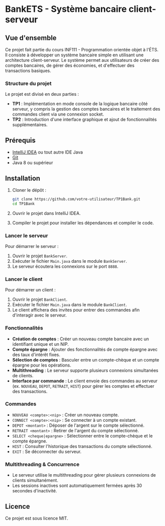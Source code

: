 # BankETS - Système bancaire client-serveur

## Vue d'ensemble

Ce projet fait partie du cours INF111 - Programmation orientée objet à l'ÉTS. Il consiste à développer un système bancaire simple en utilisant une architecture client-serveur. Le système permet aux utilisateurs de créer des comptes bancaires, de gérer des économies, et d'effectuer des transactions basiques.

### Structure du projet

Le projet est divisé en deux parties :
- **TP1** : Implémentation en mode console de la logique bancaire côté serveur, y compris la gestion des comptes bancaires et le traitement des commandes client via une connexion socket.
- **TP2** : Introduction d'une interface graphique et ajout de fonctionnalités supplémentaires.

## Prérequis

- [IntelliJ IDEA](https://www.jetbrains.com/idea/download/) ou tout autre IDE Java
- [Git](https://git-scm.com/downloads)
- Java 8 ou supérieur

## Installation

1. Cloner le dépôt :
    ```bash
    git clone https://github.com/votre-utilisateur/TP1Bank.git
    cd TP1Bank
    ```

2. Ouvrir le projet dans IntelliJ IDEA.
3. Compiler le projet pour installer les dépendances et compiler le code.

### Lancer le serveur

Pour démarrer le serveur :
1. Ouvrir le projet `BankServer`.
2. Exécuter le fichier `Main.java` dans le module `BankServer`.
3. Le serveur écoutera les connexions sur le port `8888`.

### Lancer le client

Pour démarrer un client :
1. Ouvrir le projet `BankClient`.
2. Exécuter le fichier `Main.java` dans le module `BankClient`.
3. Le client affichera des invites pour entrer des commandes afin d'interagir avec le serveur.

### Fonctionnalités

- **Création de comptes** : Créer un nouveau compte bancaire avec un identifiant unique et un NIP.
- **Compte épargne** : Ajouter des fonctionnalités de compte épargne avec des taux d'intérêt fixes.
- **Sélection de comptes** : Basculer entre un compte-chèque et un compte épargne pour les opérations.
- **Multithreading** : Le serveur supporte plusieurs connexions simultanées de clients.
- **Interface par commande** : Le client envoie des commandes au serveur (ex. `NOUVEAU`, `DEPOT`, `RETRAIT`, `HIST`) pour gérer les comptes et effectuer des transactions.

### Commandes

- `NOUVEAU <compte>:<nip>` : Créer un nouveau compte.
- `CONNECT <compte>:<nip>` : Se connecter à un compte existant.
- `DEPOT <montant>` : Déposer de l'argent sur le compte sélectionné.
- `RETRAIT <montant>` : Retirer de l'argent du compte sélectionné.
- `SELECT <cheque|epargne>` : Sélectionner entre le compte-chèque et le compte épargne.
- `HIST` : Consulter l'historique des transactions du compte sélectionné.
- `EXIT` : Se déconnecter du serveur.

### Multithreading & Concurrence

- Le serveur utilise le multithreading pour gérer plusieurs connexions de clients simultanément.
- Les sessions inactives sont automatiquement fermées après 30 secondes d'inactivité.

## Licence

Ce projet est sous licence MIT.
